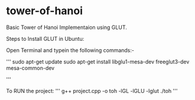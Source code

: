 # tower-of-hanoi
Basic Tower of Hanoi Implementaion using GLUT.

Steps to Install GLUT in Ubuntu:

Open Terminal and typein the following commands:-

'''
sudo apt-get update
sudo apt-get install libglu1-mesa-dev freeglut3-dev mesa-common-dev

'''

To RUN the project:
'''
    g++ project.cpp -o toh  -lGL -lGLU -lglut
    ./toh
'''    
